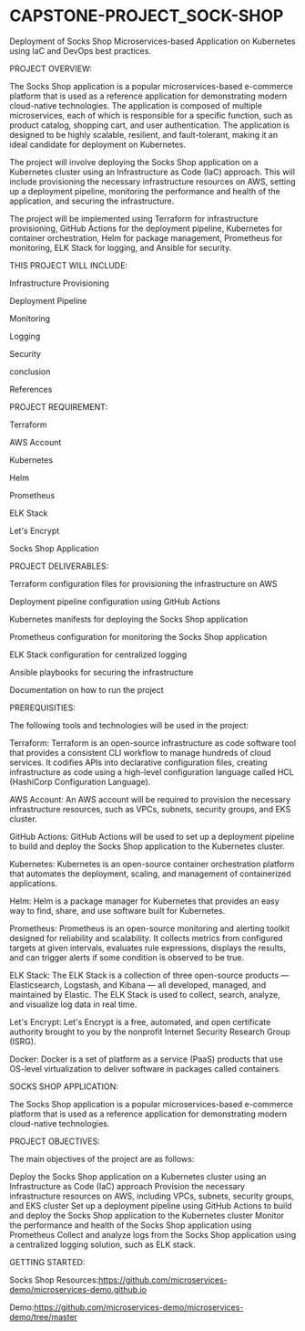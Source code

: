 # CAPSTONE-PROJECT_SOCK-SHOP
Deployment of Socks Shop Microservices-based Application on Kubernetes using IaC and DevOps best practices.

PROJECT OVERVIEW:

The Socks Shop application is a popular microservices-based e-commerce platform that is used as a reference application for demonstrating modern cloud-native technologies. The application is composed of multiple microservices, each of which is responsible for a specific function, such as product catalog, shopping cart, and user authentication. The application is designed to be highly scalable, resilient, and fault-tolerant, making it an ideal candidate for deployment on Kubernetes.

The project will involve deploying the Socks Shop application on a Kubernetes cluster using an Infrastructure as Code (IaC) approach. This will include provisioning the necessary infrastructure resources on AWS, setting up a deployment pipeline, monitoring the performance and health of the application, and securing the infrastructure.

The project will be implemented using Terraform for infrastructure provisioning, GitHub Actions for the deployment pipeline, Kubernetes for container orchestration, Helm for package management, Prometheus for monitoring, ELK Stack for logging, and Ansible for security.

THIS PROJECT WILL INCLUDE:

Infrastructure Provisioning

Deployment Pipeline

Monitoring

Logging

Security

conclusion

References

PROJECT REQUIREMENT:

Terraform

AWS Account

Kubernetes

Helm

Prometheus

ELK Stack

Let's Encrypt

Socks Shop Application

PROJECT DELIVERABLES:

Terraform configuration files for provisioning the infrastructure on AWS

Deployment pipeline configuration using GitHub Actions

Kubernetes manifests for deploying the Socks Shop application

Prometheus configuration for monitoring the Socks Shop application

ELK Stack configuration for centralized logging

Ansible playbooks for securing the infrastructure

Documentation on how to run the project

PREREQUISITIES:

The following tools and technologies will be used in the project:

Terraform: Terraform is an open-source infrastructure as code software tool that provides a consistent CLI workflow to manage hundreds of cloud services. It codifies APIs into declarative configuration files, creating infrastructure as code using a high-level configuration language called HCL (HashiCorp Configuration Language).

AWS Account: An AWS account will be required to provision the necessary infrastructure resources, such as VPCs, subnets, security groups, and EKS cluster.

GitHub Actions: GitHub Actions will be used to set up a deployment pipeline to build and deploy the Socks Shop application to the Kubernetes cluster.

Kubernetes: Kubernetes is an open-source container orchestration platform that automates the deployment, scaling, and management of containerized applications.

Helm: Helm is a package manager for Kubernetes that provides an easy way to find, share, and use software built for Kubernetes.

Prometheus: Prometheus is an open-source monitoring and alerting toolkit designed for reliability and scalability. It collects metrics from configured targets at given intervals, evaluates rule expressions, displays the results, and can trigger alerts if some condition is observed to be true.

ELK Stack: The ELK Stack is a collection of three open-source products — Elasticsearch, Logstash, and Kibana — all developed, managed, and maintained by Elastic. The ELK Stack is used to collect, search, analyze, and visualize log data in real time.

Let's Encrypt: Let's Encrypt is a free, automated, and open certificate authority brought to you by the nonprofit Internet Security Research Group (ISRG).

Docker: Docker is a set of platform as a service (PaaS) products that use OS-level virtualization to deliver software in packages called containers.

SOCKS SHOP APPLICATION: 

The Socks Shop application is a popular microservices-based e-commerce platform that is used as a reference application for demonstrating modern cloud-native technologies.

PROJECT OBJECTIVES:


The main objectives of the project are as follows:

Deploy the Socks Shop application on a Kubernetes cluster using an Infrastructure as Code (IaC) approach
Provision the necessary infrastructure resources on AWS, including VPCs, subnets, security groups, and EKS cluster
Set up a deployment pipeline using GitHub Actions to build and deploy the Socks Shop application to the Kubernetes cluster
Monitor the performance and health of the Socks Shop application using Prometheus
Collect and analyze logs from the Socks Shop application using a centralized logging solution, such as ELK stack.

GETTING STARTED:

Socks Shop Resources:https://github.com/microservices-demo/microservices-demo.github.io

Demo:https://github.com/microservices-demo/microservices-demo/tree/master

